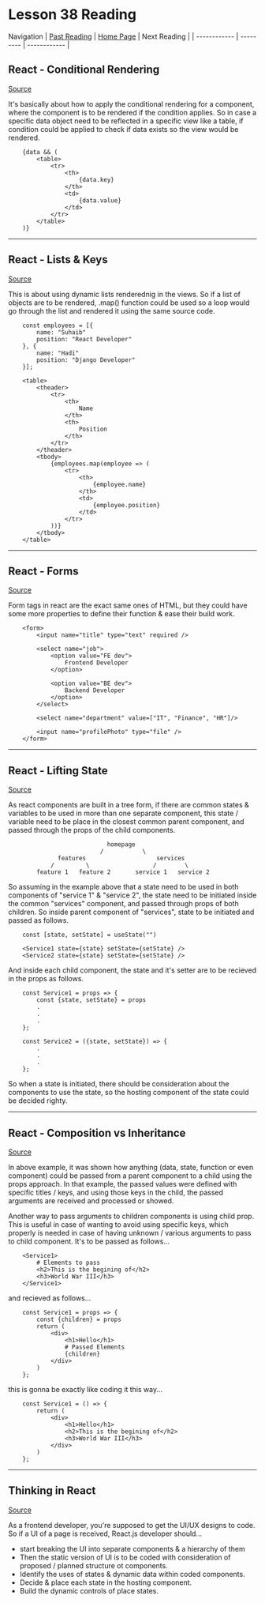 # Lesson 38 Reading

Navigation
| [Past Reading](../Read-37/README.md) | [Home Page](../README.md) | Next Reading |
| ------------ | --------- | ------------ |

## React - Conditional Rendering

[Source](https://reactjs.org/docs/conditional-rendering.html)

It's basically about how to apply the conditional rendering for a component, where the component is to be rendered if the condition applies. So in case a specific data object need to be reflected in a specific view like a table, if condition could be applied to check if data exists so the view would be rendered.

        {data && (
            <table>
                <tr>
                    <th>
                        {data.key}
                    </th>
                    <td>
                        {data.value}
                    </td>
                </tr>
            </table>
        )}

---

## React - Lists & Keys

[Source](https://reactjs.org/docs/lists-and-keys.html)

This is about using dynamic lists renderednig in the views. So if a list of objects are to be rendered, .map() function could be used so a loop would go through the list and rendered it using the same source code.

        const employees = [{
            name: "Suhaib"
            position: "React Developer"
        }, {
            name: "Hadi"
            position: "Django Developer"
        }];

        <table>
            <theader>
                <tr>
                    <th>
                        Name
                    </th>
                    <th>
                        Position
                    </th>
                </tr>
            </theader>
            <tbody>
                {employees.map(employee => (
                    <tr>
                        <th>
                            {employee.name}
                        </th>
                        <td>
                            {employee.position}
                        </td>
                    </tr>
                ))}
            </tbody>
        </table>

---

## React - Forms

[Source](https://reactjs.org/docs/forms.html)

Form tags in react are the exact same ones of HTML, but they could have some more properties to define their function & ease their build work.

        <form>
            <input name="title" type="text" required />

            <select name="job">
                <option value="FE dev">
                    Frontend Developer
                </option>

                <option value="BE dev">
                    Backend Developer
                </option>
            </select>

            <select name="department" value=["IT", "Finance", "HR"]/>

            <input name="profilePhoto" type="file" />
        </form>

---

## React - Lifting State

[Source](https://reactjs.org/docs/lifting-state-up.html)

As react components are built in a tree form, if there are common states & variables to be used in more than one separate component, this state / variable need to be place in the closest common parent component, and passed through the props of the child components.

                                homepage
                              /           \
                  features                    services
                /         \                  /        \
            feature 1   feature 2       service 1   service 2

So assuming in the example above that a state need to be used in both components of "service 1" & "service 2", the state need to be initiated inside the common "services" component, and passed through props of both children. So inside parent component of "services", state to be initiated and passed as follows.

        const [state, setState] = useState("")

        <Service1 state={state} setState={setState} />
        <Service2 state={state} setState={setState} />

And inside each child component, the state and it's setter are to be recieved in the props as follows.

        const Service1 = props => {
            const {state, setState} = props
            .
            .
            .
        };

        const Service2 = ({state, setState}) => {
            .
            .
            .
        };

So when a state is initiated, there should be consideration about the components to use the state, so the hosting component of the state could be decided righty.

---

## React - Composition vs Inheritance

[Source](https://reactjs.org/docs/composition-vs-inheritance.html)

In above example, it was shown how anything (data, state, function or even component) could be passed from a parent component to a child using the props approach. In that example, the passed values were defined with specific titles / keys, and using those keys in the child, the passed arguments are received and processed or showed.

Another way to pass arguments to children components is using child prop. This is useful in case of wanting to avoid using specific keys, which properly is needed in case of having unknown / various arguments to pass to child component. It's to be passed as follows...

        <Service1>
            # Elements to pass
            <h2>This is the begining of</h2>
            <h3>World War III</h3>
        </Service1>

and recieved as follows...

        const Service1 = props => {
            const {children} = props
            return (
                <div>
                    <h1>Hello</h1>
                    # Passed Elements
                    {children}
                </div>
            )
        };

this is gonna be exactly like coding it this way...

        const Service1 = () => {
            return (
                <div>
                    <h1>Hello</h1>
                    <h2>This is the begining of</h2>
                    <h3>World War III</h3>
                </div>
            )
        };

---

## Thinking in React

[Source](https://reactjs.org/docs/thinking-in-react.html)

As a frontend developer, you're supposed to get the UI/UX designs to code. So if a UI of a page is received, React.js developer should...

- start breaking the UI into separate components & a hierarchy of them
- Then the static version of UI is to be coded with consideration of proposed / planned structure ot components.
- Identify the uses of states & dynamic data within coded components.
- Decide & place each state in the hosting component.
- Build the dynamic controls of place states.

